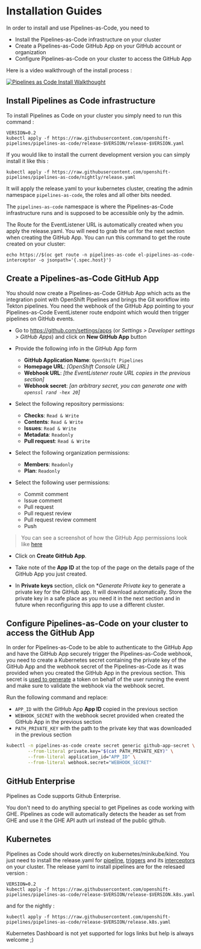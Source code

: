 # Installation Guides

In order to install and use Pipelines-as-Code, you need to
* Install the Pipelines-as-Code infrastructure on your cluster
* Create a Pipelines-as-Code GitHub App on your GitHub account or organization
* Configure Pipelines-as-Code on your cluster to access the GitHub App

Here is a video walkthrough of the install process :

[![Pipelines as Code Install Walkthought](https://img.youtube.com/vi/d81rIHNFjJM/0.jpg)](https://www.youtube.com/watch?v=d81rIHNFjJM)

## Install Pipelines as Code infrastructure

To install Pipelines as Code on your cluster you simply need to run this command :

```shell
VERSION=0.2
kubectl apply -f https://raw.githubusercontent.com/openshift-pipelines/pipelines-as-code/release-$VERSION/release-$VERSION.yaml
```

If you would like to install the current development version you can simply install it like this :

```shell
kubectl apply -f https://raw.githubusercontent.com/openshift-pipelines/pipelines-as-code/nightly/release.yaml
```

It will apply the release.yaml to your kubernetes cluster, creating the
admin namespace `pipelines-as-code`, the roles and all other bits needed.

The `pipelines-as-code` namespace is where the Pipelines-as-Code infrastructure runs and is supposed to be accessible only by the admin.

The Route for the EventListener URL is automatically created when you apply the release.yaml.
You will need to grab the url for the next section when creating the GitHub App. You can run this command to get the route created on your cluster:

```shell
echo https://$(oc get route -n pipelines-as-code el-pipelines-as-code-interceptor -o jsonpath='{.spec.host}')
```

## Create a Pipelines-as-Code GitHub App

You should now create a Pipelines-as-Code GitHub App which acts as the integration point with OpenShift Pipelines and brings the Git workflow into Tekton pipelines. You need the webhook of the GitHub App pointing to your Pipelines-as-Code EventListener route endpoint which would then trigger pipelines on GitHub events.

* Go to https://github.com/settings/apps (or *Settings > Developer settings > GitHub Apps*) and click on **New GitHub App** button
* Provide the following info in the GitHub App form
  * **GitHub Application Name**: `OpenShift Pipelines`
  * **Homepage URL**: *[OpenShift Console URL]*
  * **Webhook URL**: *[the EventListener route URL copies in the previous section]*
  * **Webhook secret**: *[an arbitrary secret, you can generate one with `openssl rand -hex 20`]*

* Select the following repository permissions:
  * **Checks**: `Read & Write`
  * **Contents**: `Read & Write`
  * **Issues**: `Read & Write`
  * **Metadata**: `Readonly`
  * **Pull request**: `Read & Write`

* Select the following organization permissions:
  * **Members**: `Readonly`
  * **Plan**: `Readonly`

* Select the following user permissions:
  * Commit comment
  * Issue comment
  * Pull request
  * Pull request review
  * Pull request review comment
  * Push

> You can see a screenshot of how the GitHub App permissions look like [here](https://user-images.githubusercontent.com/98980/124132813-7e53f580-da81-11eb-9eb4-e4f1487cf7a0.png)

* Click on **Create GitHub App**.

* Take note of the **App ID** at the top of the page on the details page of the GitHub App you just created.

* In **Private keys** section, click on **Generate Private key* to generate a private key for the GitHub app. It will download automatically. Store the private key in a safe place as you need it in the next section and in future when reconfiguring this app to use a different cluster.

## Configure Pipelines-as-Code on your cluster to access the GitHub App

In order for Pipelines-as-Code to be able to authenticate to the GitHub App and have the GitHub App securely trigger the Pipelines-as-Code webhook, you need to create a Kubernetes secret containing the private key of the GitHub App and the webhook secret of the Pipelines-as-Code as it was provided when you created the GitHub App in the previous section. This secret is [used to generate](https://docs.github.com/en/developers/apps/building-github-apps/identifying-and-authorizing-users-for-github-apps) a token on behalf of the user running the event and make sure to validate the webhook via the webhook secret.

Run the following command and replace:
* `APP_ID` with the GitHub App **App ID** copied in the previous section
* `WEBHOOK_SECRET` with the webhook secret provided when created the GitHub App in the previous section
* `PATH_PRIVATE_KEY` with the path to the private key that was downloaded in the previous section

```bash
kubectl -n pipelines-as-code create secret generic github-app-secret \
        --from-literal private.key="$(cat PATH_PRIVATE_KEY)" \
        --from-literal application_id="APP_ID" \
        --from-literal webhook.secret="WEBHOOK_SECRET"
```

## GitHub Enterprise

Pipelines as Code supports Github Enterprise.

You don't need to do anything special to get Pipelines as code working with GHE.
Pipelines as code will automatically detects the header as set from GHE and use it  the GHE API auth url instead of the public github.

## Kubernetes

Pipelines as Code should work directly on kubernetes/minikube/kind. You just need to install the release.yaml for [pipeline](https://storage.googleapis.com/tekton-releases/pipeline/latest/release.yaml), [triggers](https://storage.googleapis.com/tekton-releases/triggers/latest/release.yaml) and its [interceptors](https://storage.googleapis.com/tekton-releases/triggers/latest/interceptors.yaml) on your cluster. The release yaml to install pipelines are for the relesaed version :

```shell
VERSION=0.2
kubectl apply -f https://raw.githubusercontent.com/openshift-pipelines/pipelines-as-code/release-$VERSION/release-$VERSION.k8s.yaml
```

and for the nightly :

```shell
kubectl apply -f https://raw.githubusercontent.com/openshift-pipelines/pipelines-as-code/release-$VERSION/release.k8s.yaml
```

Kubernetes Dashboard is not yet supported for logs links but help is always welcome ;)
